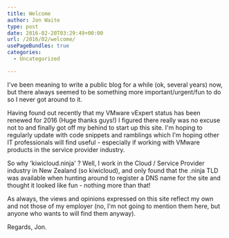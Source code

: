 ```yaml
---
title: Welcome
author: Jon Waite
type: post
date: 2016-02-20T03:29:49+00:00
url: /2016/02/welcome/
usePageBundles: true
categories:
  - Uncategorized

---
```

I've been meaning to write a public blog for a while (ok, several years) now, but there always seemed to be something more important/urgent/fun to do so I never got around to it.

Having found out recently that my VMware vExpert status has been renewed for 2016 (Huge thanks guys!) I figured there really was no excuse not to and finally got off my behind to start up this site. I'm hoping to regularly update with code snippets and ramblings which I'm hoping other IT professionals will find useful - especially if working with VMware products in the service provider industry.

So why 'kiwicloud.ninja' ? Well, I work in the Cloud / Service Provider industry in New Zealand (so kiwicloud), and only found that the .ninja TLD was available when hunting around to register a DNS name for the site and thought it looked like fun - nothing more than that!

As always, the views and opinions expressed on this site reflect my own and not those of my employer (no, I'm not going to mention them here, but anyone who wants to will find them anyway).

Regards, Jon.